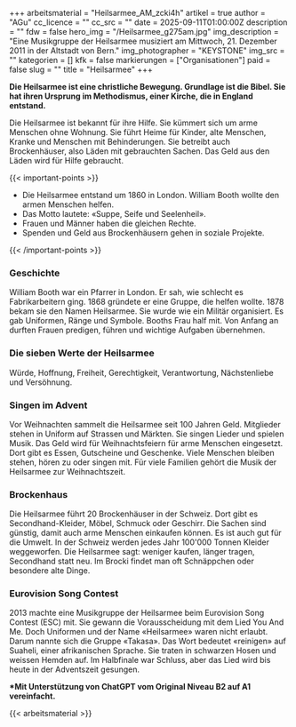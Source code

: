 +++
arbeitsmaterial = "Heilsarmee_AM_zcki4h"
artikel = true
author = "AGu"
cc_licence = ""
cc_src = ""
date = 2025-09-11T01:00:00Z
description = ""
fdw = false
hero_img = "/Heilsarmee_g275am.jpg"
img_description = "Eine Musikgruppe der Heilsarmee musiziert am Mittwoch, 21. Dezember 2011 in der Altstadt von Bern."
img_photographer = "KEYSTONE"
img_src = ""
kategorien = []
kfk = false
markierungen = ["Organisationen"]
paid = false
slug = ""
title = "Heilsarmee"
+++

**Die Heilsarmee ist eine christliche Bewegung. Grundlage ist die Bibel. Sie hat ihren Ursprung im Methodismus, einer Kirche, die in England entstand.**

Die Heilsarmee ist bekannt für ihre Hilfe. Sie kümmert sich um arme Menschen ohne Wohnung. Sie führt Heime für Kinder, alte Menschen, Kranke und Menschen mit Behinderungen. Sie betreibt auch Brockenhäuser, also Läden mit gebrauchten Sachen. Das Geld aus den Läden wird für Hilfe gebraucht.

{{< important-points >}}

<ul>

<li>Die Heilsarmee entstand um 1860 in London. William Booth wollte den armen Menschen helfen.
</li>

<li>Das Motto lautete: «Suppe, Seife und Seelenheil».
</li>

<li>Frauen und Männer haben die gleichen Rechte.
</li>

<li>Spenden und Geld aus Brockenhäusern gehen in soziale Projekte.
</li>

</ul>

{{< /important-points >}}

### Geschichte

William Booth war ein Pfarrer in London. Er sah, wie schlecht es Fabrikarbeitern ging. 1868 gründete er eine Gruppe, die helfen wollte. 1878 bekam sie den Namen Heilsarmee. Sie wurde wie ein Militär organisiert. Es gab Uniformen, Ränge und Symbole. Booths Frau half mit. Von Anfang an durften Frauen predigen, führen und wichtige Aufgaben übernehmen.

### Die sieben Werte der Heilsarmee

Würde, Hoffnung, Freiheit, Gerechtigkeit, Verantwortung, Nächstenliebe und Versöhnung.

### Singen im Advent

Vor Weihnachten sammelt die Heilsarmee seit 100 Jahren Geld. Mitglieder stehen in Uniform auf Strassen und Märkten. Sie singen Lieder und spielen Musik. Das Geld wird für Weihnachtsfeiern für arme Menschen eingesetzt. Dort gibt es Essen, Gutscheine und Geschenke. Viele Menschen bleiben stehen, hören zu oder singen mit. Für viele Familien gehört die Musik der Heilsarmee zur Weihnachtszeit.

### Brockenhaus

Die Heilsarmee führt 20 Brockenhäuser in der Schweiz. Dort gibt es Secondhand-Kleider, Möbel, Schmuck oder Geschirr. Die Sachen sind günstig, damit auch arme Menschen einkaufen können. Es ist auch gut für die Umwelt. In der Schweiz werden jedes Jahr 100'000 Tonnen Kleider weggeworfen. Die Heilsarmee sagt: weniger kaufen, länger tragen, Secondhand statt neu. Im Brocki findet man oft Schnäppchen oder besondere alte Dinge.

### Eurovision Song Contest

2013 machte eine Musikgruppe der Heilsarmee beim Eurovision Song Contest (ESC) mit. Sie gewann die Vorausscheidung mit dem Lied You And Me. Doch Uniformen und der Name «Heilsarmee» waren nicht erlaubt. Darum nannte sich die Gruppe «Takasa». Das Wort bedeutet «reinigen» auf Suaheli, einer afrikanischen Sprache. Sie traten in schwarzen Hosen und weissen Hemden auf. Im Halbfinale war Schluss, aber das Lied wird bis heute in der Adventszeit gesungen.

**\*Mit Unterstützung von ChatGPT vom Original Niveau B2 auf A1 vereinfacht.**

{{< arbeitsmaterial >}}